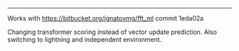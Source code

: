 ---
Works with https://bitbucket.org/ignatovmg/fft_ml commit 1eda02a

Changing transformer scoring instead of vector update prediction. Also switching to lightning and independent environment.